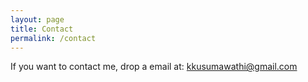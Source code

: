```yaml
---
layout: page
title: Contact
permalink: /contact
---
```


If you want to contact me, drop a email at: <a href="mailto:kkusumawathi@gmail.com">kkusumawathi@gmail.com</a>